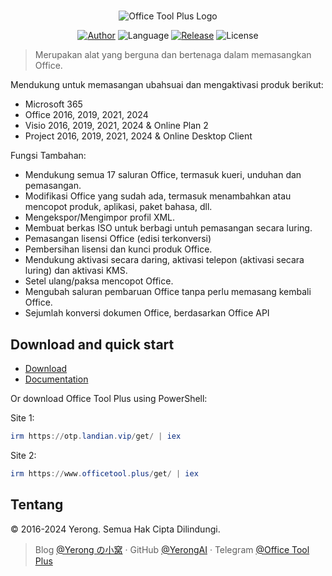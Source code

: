 #

<p align="center">
<img alt="Office Tool Plus Logo" src="https://otp.landian.vip/static/images/logo.webp"/>
</p>

<p align="center">
<a href="https://www.coolhub.top/" target="_blank"><img alt="Author" src="https://img.shields.io/badge/Author-Yerong-blue?style=flat-square"/></a>
<img alt="Language" src="https://img.shields.io/badge/Language-C%23-green?style=flat-square"/>
<a href="https://otp.landian.vip/" target="_blank"><img alt="Release" src="https://img.shields.io/github/v/release/YerongAI/Office-Tool?style=flat-square"/></a>
<img alt="License" src="https://img.shields.io/github/license/YerongAI/Office-Tool?style=flat-square"/>
</p>

> Merupakan alat yang berguna dan bertenaga dalam memasangkan Office.

Mendukung untuk memasangan ubahsuai dan mengaktivasi produk berikut:

- Microsoft 365
- Office 2016, 2019, 2021, 2024
- Visio 2016, 2019, 2021, 2024 & Online Plan 2
- Project 2016, 2019, 2021, 2024 & Online Desktop Client

Fungsi Tambahan:

- Mendukung semua 17 saluran Office, termasuk kueri, unduhan dan pemasangan.
- Modifikasi Office yang sudah ada, termasuk menambahkan atau mencopot produk, aplikasi, paket bahasa, dll.
- Mengekspor/Mengimpor profil XML.
- Membuat berkas ISO untuk berbagi untuh pemasangan secara luring.
- Pemasangan lisensi Office (edisi terkonversi)
- Pembersihan lisensi dan kunci produk Office.
- Mendukung aktivasi secara daring, aktivasi telepon (aktivasi secara luring) dan aktivasi KMS.
- Setel ulang/paksa mencopot Office.
- Mengubah saluran pembaruan Office tanpa perlu memasang kembali Office.
- Sejumlah konversi dokumen Office, berdasarkan Office API

## Download and quick start

- [Download](https://otp.landian.vip/download.html)
- [Documentation](https://otp.landian.vip/help/)

Or download Office Tool Plus using PowerShell:

Site 1:

```powershell
irm https://otp.landian.vip/get/ | iex
```

Site 2:

```powershell
irm https://www.officetool.plus/get/ | iex
```

## Tentang

© 2016-2024 Yerong. Semua Hak Cipta Dilindungi.

> Blog [@Yerong の小窝](https://www.coolhub.top/) · GitHub [@YerongAI](https://github.com/YerongAI) · Telegram [@Office Tool Plus](https://t.me/s/otp_channel)
